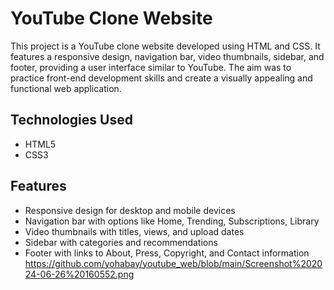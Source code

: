 # YouTube Clone Website

This project is a YouTube clone website developed using HTML and CSS. It features a responsive design, navigation bar, video thumbnails, sidebar, and footer, providing a user interface similar to YouTube. The aim was to practice front-end development skills and create a visually appealing and functional web application.

## Technologies Used
- HTML5
- CSS3

## Features
- Responsive design for desktop and mobile devices
- Navigation bar with options like Home, Trending, Subscriptions, Library
- Video thumbnails with titles, views, and upload dates
- Sidebar with categories and recommendations
- Footer with links to About, Press, Copyright, and Contact information
https://github.com/yohabay/youtube_web/blob/main/Screenshot%202024-06-26%20160552.png
